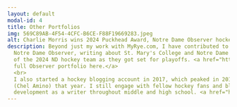 ```yaml
---
layout: default
modal-id: 4
title: Other Portfolios
img: 569C89AB-4F54-4CFC-B6CE-F88F19669283.jpeg
alt: Charlie Morris wins 2024 Puckhead Award, Notre Dame Observer hockey coverage
description: Beyond just my work with MyRye.com, I have contributed to other media organizations. I periodically write for the 
  Notre Dame Observer, writing about St. Mary's College and Notre Dame Sports. I earned the Puckhead Award for proficient coverage
  of the 2024 ND hockey team as they got set for playoffs. <a href="https://www.ndsmcobserver.com/staff/charlie-morris"> Find my
  full Observer portfolio here.</a>
  <br>
  I also started a hockey blogging account in 2017, which peaked in 2019, when I claimed the Best Blogger Award for the website
  (Chel Amino) that year. I still engage with fellow hockey fans and blog occasionally. Chel Amino was an integral part of my
  development as a writer throughout middle and high school. <a href="http://aminoapps.com/p/gqspm6"> Visit my account here.</a>
---
```

